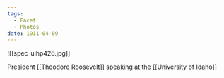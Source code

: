 ```yaml
---
tags:
  - Facet
  - Photos
date: 1911-04-09
---
```

![[spec_uihp426.jpg]]

President [[Theodore Roosevelt]] speaking at the [[University of Idaho]] 
